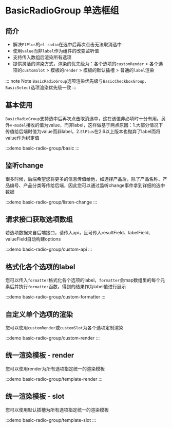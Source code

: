 # BasicRadioGroup 单选框组

## 简介

- 解决`ElPlus`的`el-radio`在选中后再次点击无法取消选中
- 使用`value`而非`label`作为组件的改变监听值
- 支持传入数组后渲染所有选项
- 提供灵活的渲染方式，渲染的优先级为：各个选项的`customRender` > 各个选项的`customSlot` > 模板的`render` > 模板的默认插槽 > 普通的`label`渲染

::: note Note
`BasicRadioGroup`选项渲染优先级与`BasicCheckboxGroup`、`BasicSelect`选项渲染优先级一致
:::

## 基本使用

`BasicRadioGroup`支持选中后再次点击取消选中，这在该值非必填时十分有用。另外`v-model`接收的值为value，而非label，这样做基于两点原因：1.大部分情况下传值给后端时值为value而非label，2.`ElPlus`在2.6以上版本也抛弃了label而将value作为绑定值

:::demo
basic-radio-group/basic
:::

## 监听change

很多时候，后端希望您将更多的信息传值给他，如选择产品后，除了产品名称、产品编号、产品分类等传给后端，因此您可以通过监听change事件拿到详细的选中数据

:::demo
basic-radio-group/listen-change
:::

## 请求接口获取选项数组

若选项数据来自后端接口，请传入api，且可传入resultField、labelField、valueField自动构建options

:::demo
basic-radio-group/custom-api
:::

## 格式化各个选项的label

您可以传入`formatter`格式化各个选项的label，`formatter`会map数组里的每个元素后并执行`formatter`函数，得到的结果作为label值进行展示

:::demo
basic-radio-group/custom-formatter
:::

## 自定义单个选项的渲染

您可以使用`customRender`或`customSlot`为各个选项定制渲染

:::demo
basic-radio-group/custom-render
:::

## 统一渲染模板 - render

您可以使用render为所有选项指定统一的渲染模板

:::demo
basic-radio-group/template-render
:::

## 统一渲染模板 - slot

您可以使用默认插槽为所有选项指定统一的渲染模板

:::demo
basic-radio-group/template-slot
:::
